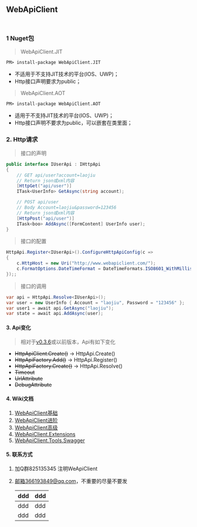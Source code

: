 ## WebApiClient 　　　　　　　　　　　　　　　　　　　
### 1 Nuget包

> WebApiClient.JIT

    PM> install-package WebApiClient.JIT
* 不适用于不支持JIT技术的平台(IOS、UWP)；
* Http接口声明要求为public；


> WebApiClient.AOT

    PM> install-package WebApiClient.AOT
* 适用于不支持JIT技术的平台(IOS、UWP)；
* Http接口声明不要求为public，可以嵌套在类里面；


### 2. Http请求
> 接口的声明

```c#
public interface IUserApi : IHttpApi
{
    // GET api/user?account=laojiu
    // Return json或xml内容
    [HttpGet("api/user")]
    ITask<UserInfo> GetAsync(string account);

    // POST api/user  
    // Body Account=laojiu&password=123456
    // Return json或xml内容
    [HttpPost("api/user")]
    ITask<boo> AddAsync([FormContent] UserInfo user);
}
```
 
> 接口的配置

```c#
HttpApi.Register<IUserApi>().ConfigureHttpApiConfig(c =>
{
    c.HttpHost = new Uri("http://www.webapiclient.com/");
    c.FormatOptions.DateTimeFormat = DateTimeFormats.ISO8601_WithMillisecond;
});;
```

> 接口的调用

```c#
var api = HttpApi.Resolve<IUserApi>();
var user = new UserInfo { Account = "laojiu", Password = "123456" }; 
var user1 = await api.GetAsync("laojiu");
var state = await api.AddAsync(user);
``` 

#### 3. Api变化
> 相对于[v0.3.6](https://github.com/dotnetcore/WebApiClient/tree/v0.3.6)或以前版本，Api有如下变化 

* ~~HttpApiClient.Create()~~ -> HttpApi.Create()
* ~~HttpApiFactory.Add()~~ -> HttpApi.Register()
* ~~HttpApiFactory.Create()~~ -> HttpApi.Resolve()
* ~~Timeout~~
* ~~UrlAttribute~~
* ~~DebugAttribute~~

#### 4. Wiki文档
1. [WebApiClient基础](https://github.com/dotnetcore/WebApiClient/wiki/WebApiClient%E5%9F%BA%E7%A1%80)
2. [WebApiClient进阶](https://github.com/dotnetcore/WebApiClient/wiki/WebApiClient%E8%BF%9B%E9%98%B6)
3. [WebApiClient高级](https://github.com/dotnetcore/WebApiClient/wiki/WebApiClient%E9%AB%98%E7%BA%A7)
4. [WebApiClient.Extensions](https://github.com/xljiulang/WebApiClient.Extensions)
5. [WebApiClient.Tools.Swagger](https://github.com/xljiulang/WebApiClient.Tools)

#### 5. 联系方式
1. 加Q群825135345 注明WeApiClient
2. 邮箱366193849@qq.com，不重要的尽量不要发


    |  ddd | ddd  |
    | ------------ | ------------ |
    | ddd  | ddd  |
    | ddd  |   ddd |
